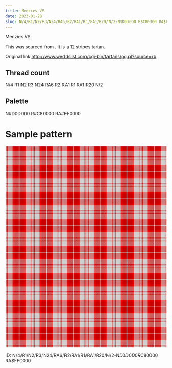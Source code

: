 ```yaml
---
title: Menzies VS
date: 2023-01-28
slug: N/4/R1/N2/R3/N24/RA6/R2/RA1/R1/RA1/R20/N/2-N$D0D0D0 R$C80000 RA$FF0000
---
```

Menzies VS

This was sourced from <no value>.  It is a 12 stripes tartan.

Original link http://www.weddslist.com/cgi-bin/tartans/pg.pl?source=rb

## Thread count
N/4 R1 N2 R3 N24 RA6 R2 RA1 R1 RA1 R20 N/2

## Palette
N#D0D0D0 R#C80000 RA#FF0000

# Sample pattern

![Tartan detail](tartan.png "N/4 R1 N2 R3 N24 RA6 R2 RA1 R1 RA1 R20 N/2 tartan")

ID: N/4/R1/N2/R3/N24/RA6/R2/RA1/R1/RA1/R20/N/2-N$D0D0D0 R$C80000 RA$FF0000